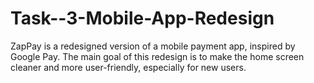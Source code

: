 # Task--3-Mobile-App-Redesign
ZapPay is a redesigned version of a mobile payment app, inspired by Google Pay. The main goal of this redesign is to make the home screen cleaner and more user-friendly, especially for new users.
